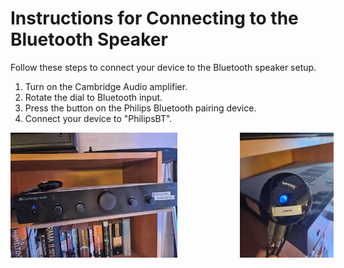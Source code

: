 # Instructions for Connecting to the Bluetooth Speaker

Follow these steps to connect your device to the Bluetooth speaker setup. 

1. Turn on the Cambridge Audio amplifier.
2. Rotate the dial to Bluetooth input.  
3. Press the button on the Philips Bluetooth pairing device.  
4. Connect your device to "PhilipsBT".

<div style="display: flex; align-items: center;">
  <img src="./images/bluetooth_speaker.cambridge.jpg" alt="Cambridge Audio amplifier" height="200" style="margin-right: 100px;">
  <img src="./images/bluetooth_speaker.pairing.device.jpg" alt="Philips Bluetooth pairing device" height="200">
</div>


